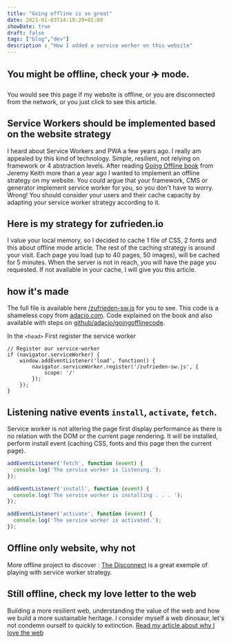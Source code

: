 ```yaml
---
title: "Going offline is so great"
date: 2021-01-03T14:19:29+01:00
showDate: true
draft: false
tags: ["blog","dev"]
description : "How I added a service worker on this website"
---
```


## You might be offline, check your ✈️ mode.

You would see this page if my website is offline, or you are disconnected from the network, or you just click to see this article.

## Service Workers should be implemented based on the website strategy

I heard about Service Workers and PWA a few years ago. I really am appealed by this kind of technology. Simple, resilient, not relying on framework or 4 abstraction levels. After reading [Going Offline book](https://abookapart.com/products/going-offline) from Jeremy Keith more than a year ago I wanted to implement an offline strategy on my website. You could argue that your framework, CMS or generator implement service worker for you, so you don't have to worry. Wrong! You should consider your users and their cache capacity by adapting your service worker strategy according to it.

## Here is my strategy for zufrieden.io

I value your local memory, so I decided to cache 1 file of CSS, 2 fonts and this about offline mode article. The rest of the caching strategy is around your visit. Each page you load (up to 40 pages, 50 images), will be cached for 5 minutes. When the server is not in reach, you will have the page you requested. If not available in your cache, I will give you this article.

## how it's made

The full file is available here [/zufrieden-sw.js](/zufrieden-sw.js) for you to see. This code is a shameless copy from [adacio.com](https://adactio.com/serviceworker.js). Code explained on the book and also available with steps on [github/adacio/goingofflinecode](https://github.com/adactio/goingofflinecode).

In the `<head>` First register the service worker 

```JS
// Register our service-worker
if (navigator.serviceWorker) {
	window.addEventListener('load', function() {
		navigator.serviceWorker.register('/zufrieden-sw.js', {
			scope: '/'
		});
	});
}
```


## Listening native events `install`, `activate`, `fetch`.

Service worker is not altering the page first display performance as there is no relation with the DOM or the current page rendering. It will be installed, perform install event (caching CSS, fonts and this page then the current page). 

```js
addEventListener('fetch', function (event) {
  console.log('The service worker is listening.');
});

addEventListener('install', function (event) {
  console.log('The service worker is installing . . . ');
});

addEventListener('activate', function (event) {
  console.log('The service worker is activated.');
});
```

## Offline only website, why not

More offline project to discover : [The Disconnect](https://thedisconnect.co) is a great exemple of playing with service worker strategy.

## Still offline, check my love letter to the web
Building a more resilient web, understanding the value of the web and how we build a more sustainable heritage. I consider myself a web dinosaur, let's not condemn ourself to quickly to extinction. [Read my article about why I love the web](/writing/a-love-letter-to-the-web/)

